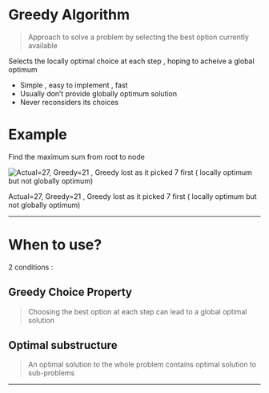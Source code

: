 # Greedy Algorithm

> Approach to solve a problem by selecting the best option currently available 

Selects the locally optimal choice at each step , hoping to acheive a global optimum
> 

- Simple , easy to implement , fast
- Usually don’t provide globally optimum solution
- Never reconsiders its choices

# Example

Find the maximum sum from root to node

![Actual=27, Greedy=21 , Greedy lost as it picked 7 first 
( locally optimum but not globally optimum)](Untitled%202.png)

Actual=27, Greedy=21 , Greedy lost as it picked 7 first 
( locally optimum but not globally optimum)

---

# When to use?

2 conditions :

## Greedy Choice Property

> Choosing the best option at each step can lead to a global optimal solution
> 

## Optimal substructure

> An optimal solution to the whole problem contains optimal solution to sub-problems
> 

---